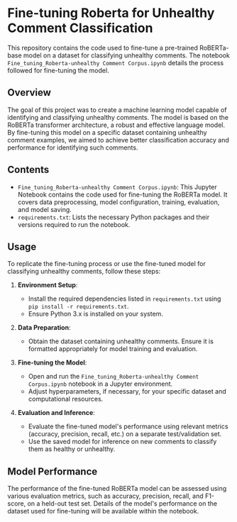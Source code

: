 # Fine-tuning Roberta for Unhealthy Comment Classification

This repository contains the code used to fine-tune a pre-trained RoBERTa-base model on a dataset for classifying unhealthy comments. The notebook `Fine_tuning_Roberta-unhealthy Comment Corpus.ipynb` details the process followed for fine-tuning the model.

## Overview

The goal of this project was to create a machine learning model capable of identifying and classifying unhealthy comments. The model is based on the RoBERTa transformer architecture, a robust and effective language model. By fine-tuning this model on a specific dataset containing unhealthy comment examples, we aimed to achieve better classification accuracy and performance for identifying such comments.

## Contents

- `Fine_tuning_Roberta-unhealthy Comment Corpus.ipynb`: This Jupyter Notebook contains the code used for fine-tuning the RoBERTa model. It covers data preprocessing, model configuration, training, evaluation, and model saving.
- `requirements.txt`: Lists the necessary Python packages and their versions required to run the notebook.

## Usage

To replicate the fine-tuning process or use the fine-tuned model for classifying unhealthy comments, follow these steps:

1. **Environment Setup**:
   - Install the required dependencies listed in `requirements.txt` using `pip install -r requirements.txt`.
   - Ensure Python 3.x is installed on your system.

2. **Data Preparation**:
   - Obtain the dataset containing unhealthy comments. Ensure it is formatted appropriately for model training and evaluation.

3. **Fine-tuning the Model**:
   - Open and run the `Fine_tuning_Roberta-unhealthy Comment Corpus.ipynb` notebook in a Jupyter environment.
   - Adjust hyperparameters, if necessary, for your specific dataset and computational resources.

4. **Evaluation and Inference**:
   - Evaluate the fine-tuned model's performance using relevant metrics (accuracy, precision, recall, etc.) on a separate test/validation set.
   - Use the saved model for inference on new comments to classify them as healthy or unhealthy.

## Model Performance

The performance of the fine-tuned RoBERTa model can be assessed using various evaluation metrics, such as accuracy, precision, recall, and F1-score, on a held-out test set. Details of the model's performance on the dataset used for fine-tuning will be available within the notebook.


